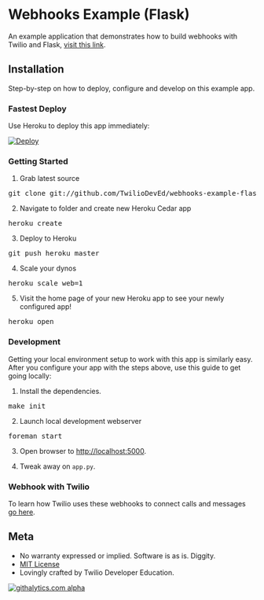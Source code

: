 # Webhooks Example (Flask)

An example application that demonstrates how to build webhooks with Twilio and Flask, [visit this link](//www.local.twilio.com/docs/guides/webhooks/python#flask).

## Installation

Step-by-step on how to deploy, configure and develop on this example app.

### Fastest Deploy

Use Heroku to deploy this app immediately:

[![Deploy](https://www.herokucdn.com/deploy/button.png)](https://heroku.com/deploy)

### Getting Started 

1) Grab latest source
<pre>
git clone git://github.com/TwilioDevEd/webhooks-example-flask.git 
</pre>

2) Navigate to folder and create new Heroku Cedar app
<pre>
heroku create
</pre>

3) Deploy to Heroku
<pre>
git push heroku master
</pre>

4) Scale your dynos
<pre>
heroku scale web=1
</pre>

5) Visit the home page of your new Heroku app to see your newly configured app!
<pre>
heroku open
</pre>

### Development

Getting your local environment setup to work with this app is similarly
easy.  After you configure your app with the steps above, use this guide to
get going locally:

1) Install the dependencies.
<pre>
make init
</pre>

2) Launch local development webserver
<pre>
foreman start
</pre>

3) Open browser to [http://localhost:5000](http://localhost:5000).

4) Tweak away on `app.py`.

### Webhook with Twilio

To learn how Twilio uses these webhooks to connect calls and messages [go here](//www.twilio.com/docs/guides/webhooks/python#flask).

## Meta 

* No warranty expressed or implied.  Software is as is. Diggity.
* [MIT License](http://www.opensource.org/licenses/mit-license.html)
* Lovingly crafted by Twilio Developer Education.


[![githalytics.com
alpha](https://cruel-carlota.pagodabox.com/33a5ddd61dd29dd933422bca2b3dfa0e
"githalytics.com")](http://githalytics.com/TwilioDevEd/webhooks-example-flask)